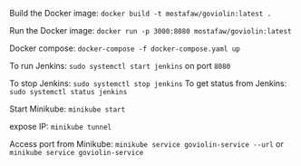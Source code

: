 Build the Docker image: `docker build -t mostafaw/goviolin:latest .`

Run the Docker image: `docker run -p 3000:8080 mostafaw/goviolin:latest`

Docker compose: `docker-compose -f docker-compose.yaml up`

To run Jenkins: `sudo systemctl start jenkins` on port `8080`

To stop Jenkins: `sudo systemctl stop jenkins` 
To get status from Jenkins: `sudo systemctl status jenkins` 

Start Minikube: `minikube start`

expose IP: `minikube tunnel`

Access port from Minikube: `minikube service goviolin-service --url` or `minikube service goviolin-service`
